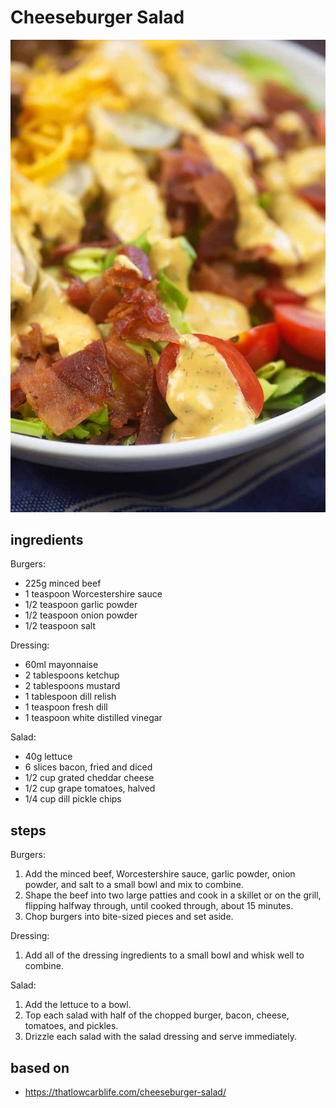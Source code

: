 # Cheeseburger Salad

![Cheeseburger Salad](images/cheeseburger-salad.jpg)

## ingredients

Burgers:

- 225g minced beef
- 1 teaspoon Worcestershire sauce
- 1/2 teaspoon garlic powder
- 1/2 teaspoon onion powder
- 1/2 teaspoon salt

Dressing:

- 60ml mayonnaise
- 2 tablespoons ketchup
- 2 tablespoons mustard
- 1 tablespoon dill relish
- 1 teaspoon fresh dill
- 1 teaspoon white distilled vinegar

Salad:

- 40g lettuce
- 6 slices bacon, fried and diced
- 1/2 cup grated cheddar cheese
- 1/2 cup grape tomatoes, halved
- 1/4 cup dill pickle chips

## steps

Burgers:

1. Add the minced beef, Worcestershire sauce, garlic powder, onion powder, and salt to a small bowl and mix to combine.
2. Shape the beef into two large patties and cook in a skillet or on the grill, flipping halfway through, until cooked through, about 15 minutes.
3. Chop burgers into bite-sized pieces and set aside.

Dressing:

1. Add all of the dressing ingredients to a small bowl and whisk well to combine.

Salad:

1. Add the lettuce to a bowl.
2. Top each salad with half of the chopped burger, bacon, cheese, tomatoes, and pickles.
3. Drizzle each salad with the salad dressing and serve immediately.

## based on

- https://thatlowcarblife.com/cheeseburger-salad/

